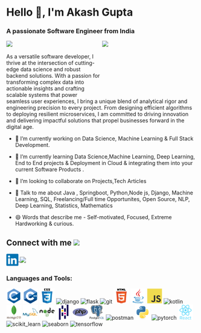 
<h1 align="left">Hello 👋, I'm Akash Gupta</h1>
<h3 align="left">A passionate Software Engineer from India</h3>
<img align="right" src="https://media2.giphy.com/media/dWesBcTLavkZuG35MI/giphy.gif" alt=" " width="250" height="150"/> 

 <p align="left"> <a href="https://github.com/ryo-ma/github-profile-trophy"><img src="https://github-profile-trophy.vercel.app/?username=shiv0112&theme=algolia" alt=" " width ="500" /></a> </p> 

<!-- Data is today's fuel. The sheer power of data drove me to initiate my journey into the mysterious world of Data Science.

Like many others, my initial interest lay in building real-world applications, I was fascinated by building logic for simple programming problems. I realized my passion upon switching to Data analytics/Machine Learning. Data Science has been my primary point of interest for a year now, and my zest lies in Machine Learning. 

My programming, statistics & finance coursework has provided me with the analytical skills I apply to diverse business scenarios. My zeal to learn, coupled with my ability to collaborate and accomplish goals makes me well-suited for a career in the field of Data Science and business analytics. I look forward to the opportunity of being interviewed in order to share more about my experience and the skills that I could bring to any company.
-->
As a versatile software developer, I thrive at the intersection of cutting-edge data science and robust backend solutions. With a passion for transforming complex data into actionable insights and crafting scalable systems that power seamless user experiences, I bring a unique blend of analytical rigor and engineering precision to every project. From designing efficient algorithms to deploying resilient microservices, I am committed to driving innovation and delivering impactful solutions that propel businesses forward in the digital age.

- 🔭 I’m currently working on Data Science, Machine Learning & Full Stack Development.

- 🌱 I’m currently learning Data Science,Machine Learning, Deep Learning,  End to End projects & Deployment in Cloud & integrating them into your current Software Products .

- 👯 I’m looking to collaborate on Projects,Tech Articles

- 💬 Talk to me about Java , Springboot, Python,Node js, Django, Machine Learning, SQL, Freelancing/Full time Opportunites, Open Source, NLP, Deep Learning, Statistics, Mathematics

- 😄 Words that describe me - Self-motivated, Focused, Extreme Hardworking & curious.


<h2>Connect with me <img  src='https://i.pinimg.com/originals/d2/4c/ee/d24cee96418b8f64a44d7712be0b058b.gif' width="100px"> 
</h2>  

<a href = 'https://www.linkedin.com/in/akash-gupta-1ba67524a'> 
<img width = '32px' align= 'center' src="https://github.com/subhashdixit/subhashdixit/blob/main/l.jpeg?raw=true"/>
</a>
<a href = 'https://github.com/skyrisegupta'> <img width = '32px' align= 'center' src="https://raw.githubusercontent.com/rahulbanerjee26/githubAboutMeGenerator/main/icons/github.svg"/>
</a>

<h3 align="left">Languages and Tools:</h3>

<p align="left">  
<img src="https://raw.githubusercontent.com/devicons/devicon/master/icons/c/c-original.svg" alt="c" width="40" height="40"/>
<img src="https://raw.githubusercontent.com/devicons/devicon/master/icons/cplusplus/cplusplus-original.svg" alt="cplusplus" width="40" height="40"/> 
<img src="https://raw.githubusercontent.com/devicons/devicon/master/icons/css3/css3-original-wordmark.svg" alt="css3" width="40" height="40"/>
<img src="https://cdn.worldvectorlogo.com/logos/django.svg" alt="django" width="40" height="40"/>
<img src="https://www.vectorlogo.zone/logos/pocoo_flask/pocoo_flask-icon.svg" alt="flask" width="40" height="40"/> 
<img src="https://www.vectorlogo.zone/logos/git-scm/git-scm-icon.svg" alt="git" width="40" height="40"/>
<img src="https://raw.githubusercontent.com/devicons/devicon/master/icons/html5/html5-original-wordmark.svg" alt="html5" width="40" height="40"/> 
<img src="https://raw.githubusercontent.com/devicons/devicon/master/icons/java/java-original.svg" alt="java" width="40" height="40"/> 
<img src="https://raw.githubusercontent.com/devicons/devicon/master/icons/javascript/javascript-original.svg" alt="javascript" width="40" height="40"/>
<img src="https://www.vectorlogo.zone/logos/kotlinlang/kotlinlang-icon.svg" alt="kotlin" width="40" height="40"/>
<img src="https://raw.githubusercontent.com/devicons/devicon/master/icons/mongodb/mongodb-original-wordmark.svg" alt="mongodb" width="40" height="40"/>
<img src="https://raw.githubusercontent.com/devicons/devicon/master/icons/mysql/mysql-original-wordmark.svg" alt="mysql" width="40" height="40"/>  
<img src="https://raw.githubusercontent.com/devicons/devicon/master/icons/nodejs/nodejs-original-wordmark.svg" alt="nodejs" width="40" height="40"/>
<img src="https://raw.githubusercontent.com/devicons/devicon/2ae2a900d2f041da66e950e4d48052658d850630/icons/pandas/pandas-original.svg" alt="pandas" width="40" height="40"/> 
<img src="https://raw.githubusercontent.com/devicons/devicon/master/icons/php/php-original.svg" alt="php" width="40" height="40"/> 
<img src="https://raw.githubusercontent.com/devicons/devicon/master/icons/postgresql/postgresql-original-wordmark.svg" alt="postgresql" width="40" height="40"/> <img src="https://www.vectorlogo.zone/logos/getpostman/getpostman-icon.svg" alt="postman" width="40" height="40"/>
<img src="https://raw.githubusercontent.com/devicons/devicon/master/icons/python/python-original.svg" alt="python" width="40" height="40"/> 
<img src="https://www.vectorlogo.zone/logos/pytorch/pytorch-icon.svg" alt="pytorch" width="40" height="40"/> 
<img src="https://raw.githubusercontent.com/devicons/devicon/master/icons/react/react-original-wordmark.svg" alt="react" width="40" height="40"/> 
<img src="https://upload.wikimedia.org/wikipedia/commons/0/05/Scikit_learn_logo_small.svg" alt="scikit_learn" width="40" height="40"/> 
<img src="https://seaborn.pydata.org/_images/logo-mark-lightbg.svg" alt="seaborn" width="40" height="40"/> 
<img src="https://www.vectorlogo.zone/logos/tensorflow/tensorflow-icon.svg" alt="tensorflow" width="40" height="40"/>
</p>
<!--
 <p><img align="left" src="https://github-readme-stats.vercel.app/api/top-langs?username=skyrisegupta&show_icons=true&locale=en&layout=compact" alt="theskyrisegupta" /></p>

<p>&nbsp;<img align="center" src="https://github-readme-stats.vercel.app/api?username=skyrisegupta&show_icons=true&locale=en" alt="theskyrisegupta" /></p>

<p><img align="center" src="https://github-readme-streak-stats.herokuapp.com/?user=skyrisegupta&" alt="theskyrisegupta" /></p>
-->

<br>
<br>
  <br>
